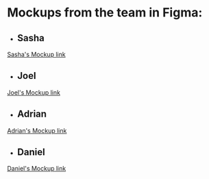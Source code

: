 # Mockups from the team in Figma:

- ## Sasha

[Sasha's Mockup link]()

- ## Joel

[Joel's Mockup link]()

- ## Adrian

[Adrian's Mockup link](https://www.figma.com/file/ixr19cCRjaA5ynDeTXjOjO/Untitled?type=design&node-id=0%3A1&mode=design&t=D5NZjKmmhOVZyTkR-1)

- ## Daniel

[Daniel's Mockup link]()

